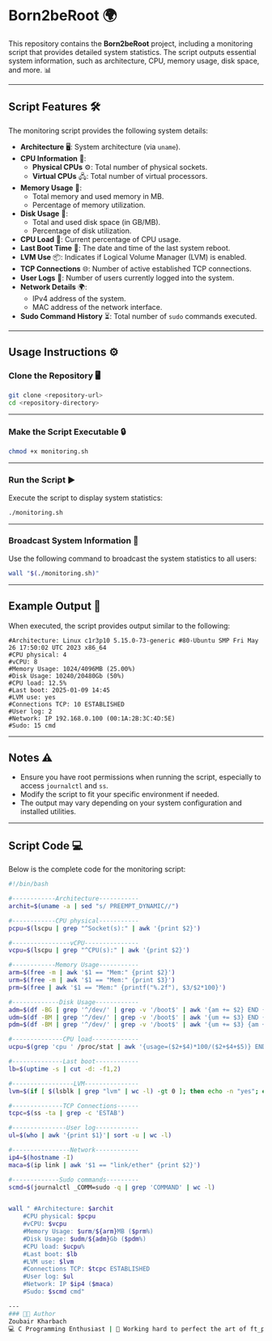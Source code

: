 # Born2beRoot 🌍

This repository contains the **Born2beRoot** project, including a monitoring script that provides detailed system statistics. The script outputs essential system information, such as architecture, CPU, memory usage, disk space, and more. 📊

---

## Script Features 🛠️

The monitoring script provides the following system details:

- **Architecture** 🖥️: System architecture (via `uname`).
- **CPU Information** 🧠:
  - **Physical CPUs** ⚙️: Total number of physical sockets.
  - **Virtual CPUs** 🖧: Total number of virtual processors.
- **Memory Usage** 💾:
  - Total memory and used memory in MB.
  - Percentage of memory utilization.
- **Disk Usage** 💽:
  - Total and used disk space (in GB/MB).
  - Percentage of disk utilization.
- **CPU Load** 🔋: Current percentage of CPU usage.
- **Last Boot Time** 🔄: The date and time of the last system reboot.
- **LVM Use** 📦: Indicates if Logical Volume Manager (LVM) is enabled.
- **TCP Connections** 🌐: Number of active established TCP connections.
- **User Logs** 👥: Number of users currently logged into the system.
- **Network Details** 🌍:
  - IPv4 address of the system.
  - MAC address of the network interface.
- **Sudo Command History** ⏳: Total number of `sudo` commands executed.

---

## Usage Instructions ⚙️

### Clone the Repository 🖥️

```bash
git clone <repository-url>
cd <repository-directory>
```
---

### Make the Script Executable 🔒

```bash
chmod +x monitoring.sh
```
---

### Run the Script ▶️

Execute the script to display system statistics:

```bash
./monitoring.sh
```
---

### Broadcast System Information 📢

Use the following command to broadcast the system statistics to all users:

```bash
wall "$(./monitoring.sh)"
```
---

## Example Output 📄

When executed, the script provides output similar to the following:

```
#Architecture: Linux c1r3p10 5.15.0-73-generic #80-Ubuntu SMP Fri May 26 17:50:02 UTC 2023 x86_64
#CPU physical: 4
#vCPU: 8
#Memory Usage: 1024/4096MB (25.00%)
#Disk Usage: 10240/20480Gb (50%)
#CPU load: 12.5%
#Last boot: 2025-01-09 14:45
#LVM use: yes
#Connections TCP: 10 ESTABLISHED
#User log: 2
#Network: IP 192.168.0.100 (00:1A:2B:3C:4D:5E)
#Sudo: 15 cmd
```

---

## Notes ⚠️

- Ensure you have root permissions when running the script, especially to access `journalctl` and `ss`.
- Modify the script to fit your specific environment if needed.
- The output may vary depending on your system configuration and installed utilities.

---

## Script Code 💻

Below is the complete code for the monitoring script:

```bash
#!/bin/bash

#------------Architecture-----------
archit=$(uname -a | sed "s/ PREEMPT_DYNAMIC//")

#------------CPU physical-----------
pcpu=$(lscpu | grep "^Socket(s):" | awk '{print $2}')

#----------------vCPU---------------
vcpu=$(lscpu | grep "^CPU(s):" | awk '{print $2}')

#------------Memory Usage-----------
arm=$(free -m | awk '$1 == "Mem:" {print $2}')
urm=$(free -m | awk '$1 == "Mem:" {print $3}')
prm=$(free | awk '$1 == "Mem:" {printf("%.2f"), $3/$2*100}')

#-------------Disk Usage------------
adm=$(df -BG | grep '^/dev/' | grep -v '/boot$' | awk '{am += $2} END {print am}')
udm=$(df -BM | grep '^/dev/' | grep -v '/boot$' | awk '{um += $3} END {print um}')
pdm=$(df -BM | grep '^/dev/' | grep -v '/boot$' | awk '{um += $3} {am += $2} END {printf("%d"), um/am*100}')

#--------------CPU load-------------
ucpu=$(grep 'cpu ' /proc/stat | awk '{usage=($2+$4)*100/($2+$4+$5)} END {print usage}' | awk '{printf "%.1f", $1}')

#--------------Last boot------------
lb=$(uptime -s | cut -d: -f1,2)

#-----------------LVM---------------
lvm=$(if [ $(lsblk | grep "lvm" | wc -l) -gt 0 ]; then echo -n "yes"; else echo -n "no"; fi)

#--------------TCP Connections------
tcpc=$(ss -ta | grep -c 'ESTAB')

#---------------User log------------
ul=$(who | awk '{print $1}'| sort -u | wc -l)

#----------------Network------------
ip4=$(hostname -I)
maca=$(ip link | awk '$1 == "link/ether" {print $2}')

#-------------Sudo commands---------
scmd=$(journalctl _COMM=sudo -q | grep 'COMMAND' | wc -l)


wall " #Architecture: $archit
	#CPU physical: $pcpu
	#vCPU: $vcpu
	#Memory Usage: $urm/${arm}MB ($prm%)
	#Disk Usage: $udm/${adm}Gb ($pdm%)
	#CPU load: $ucpu%
	#Last boot: $lb
	#LVM use: $lvm
	#Connections TCP: $tcpc ESTABLISHED
	#User log: $ul
	#Network: IP $ip4 ($maca)
	#Sudo: $scmd cmd"

---
### 👨‍💻 Author
Zoubair Kharbach
💻 C Programming Enthusiast | 🌟 Working hard to perfect the art of ft_printf!
